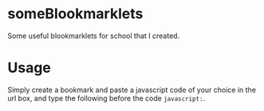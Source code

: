 # someBlookmarklets
Some useful blookmarklets for school that I created.
# Usage
Simply create a bookmark and paste a javascript code of your choice in the url box, and type the following before the code `javascript:`.

